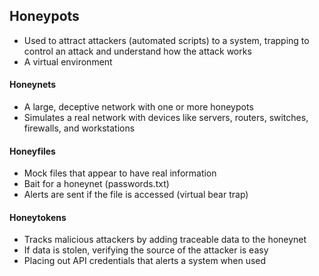 ## Honeypots
- Used to attract attackers (automated scripts) to a system, trapping to control an attack and understand how the attack works
- A virtual environment
#### Honeynets
- A large, deceptive network with one or more honeypots
- Simulates a real network with devices like servers, routers, switches, firewalls, and workstations
#### Honeyfiles
- Mock files that appear to have real information
- Bait for a honeynet (passwords.txt)
- Alerts are sent if the file is accessed (virtual bear trap)
#### Honeytokens
- Tracks malicious attackers by adding traceable data to the honeynet
- If data is stolen, verifying the source of the attacker is easy
- Placing out API credentials that alerts a system when used